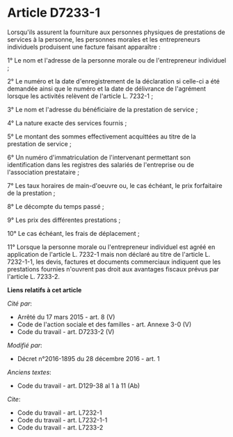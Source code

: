 # Article D7233-1

Lorsqu'ils assurent la fourniture aux personnes physiques de prestations de services à la personne, les personnes morales et
les entrepreneurs individuels produisent une facture faisant apparaître : 

1° Le nom et l'adresse de la personne morale ou de l'entrepreneur individuel ; 

2° Le numéro et la date d'enregistrement de la déclaration si celle-ci a été demandée ainsi que le numéro et la date de
délivrance de l'agrément lorsque les activités relèvent de l'article L. 7232-1 ; 

3° Le nom et l'adresse du bénéficiaire de la prestation de service ; 

4° La nature exacte des services fournis ; 

5° Le montant des sommes effectivement acquittées au titre de la prestation de service ; 

6° Un numéro d'immatriculation de l'intervenant permettant son identification dans les registres des salariés de l'entreprise
ou de l'association prestataire ; 

7° Les taux horaires de main-d'oeuvre ou, le cas échéant, le prix forfaitaire de la prestation ; 

8° Le décompte du temps passé ; 

9° Les prix des différentes prestations ; 

10° Le cas échéant, les frais de déplacement ; 

11° Lorsque la personne morale ou l'entrepreneur individuel est agréé en application de l'article L. 7232-1 mais non déclaré
au titre de l'article L. 7232-1-1, les devis, factures et documents commerciaux indiquent que les prestations fournies
n'ouvrent pas droit aux avantages fiscaux prévus par l'article L. 7233-2.

**Liens relatifs à cet article**

_Cité par_:

  - Arrêté du 17 mars 2015 - art. 8 (V)
  - Code de l'action sociale et des familles - art. Annexe 3-0 (V)
  - Code du travail - art. D7233-2 (V)

_Modifié par_:

  - Décret n°2016-1895 du 28 décembre 2016 - art. 1

_Anciens textes_:

  - Code du travail - art. D129-38 al 1 à 11 (Ab)

_Cite_:

  - Code du travail - art. L7232-1
  - Code du travail - art. L7232-1-1
  - Code du travail - art. L7233-2
